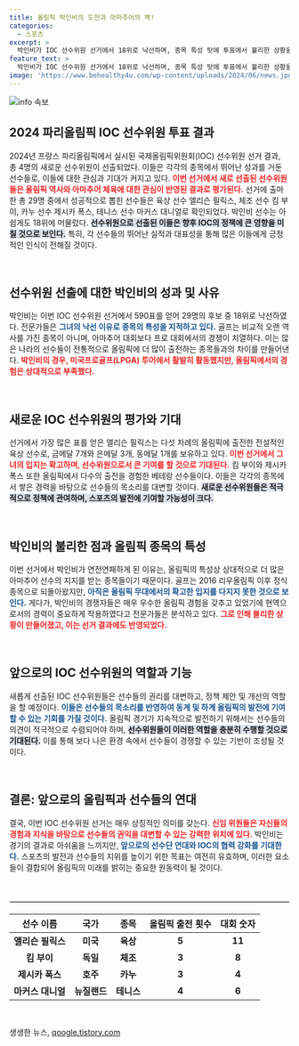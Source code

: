 ```yaml
---
title: 올림픽 박인비의 도전과 아마추어의 벽!
categories:
  - 스포츠
excerpt: >
  박인비가 IOC 선수위원 선거에서 18위로 낙선하며, 종목 특성 탓에 투표에서 불리한 상황을 겪었다. 반면, 육상·체조·테니스 등 전통 올림픽 종목 출신 선수들이 상위권에 올라 새로운 위원으로 뽑혔다.
feature_text: >
  박인비가 IOC 선수위원 선거에서 18위로 낙선하며, 종목 특성 탓에 투표에서 불리한 상황을 겪었다. 반면, 육상·체조·테니스 등 전통 올림픽 종목 출신 선수들이 상위권에 올라 새로운 위원으로 뽑혔다.
image: 'https://www.behealthy4u.com/wp-content/uploads/2024/06/news.jpg'
---
```


<p><img src="https://www.behealthy4u.com/wp-content/uploads/2024/06/news.jpg" alt="info 속보" /></p>

<h2 data-ke-size="size26">2024 파리올림픽 IOC 선수위원 투표 결과</h2>

<p data-ke-size="size16">2024년 프랑스 파리올림픽에서 실시된 국제올림픽위원회(IOC) 선수위원 선거 결과, 총 4명의 새로운 선수위원이 선출되었다. 이들은 각각의 종목에서 뛰어난 성과를 거둔 선수들로, 이들에 대한 관심과 기대가 커지고 있다. <b><span style="color: #ee2323;">이번 선거에서 새로 선출된 선수위원들은 올림픽 역사와 아마추어 체육에 대한 관심이 반영된 결과로 평가된다.</span></b> 선거에 출마한 총 29명 중에서 성공적으로 뽑힌 선수들은 육상 선수 앨리슨 필릭스, 체조 선수 킴 부이, 카누 선수 제시카 폭스, 테니스 선수 마커스 대니얼로 확인되었다. 박인비 선수는 아쉽게도 18위에 머물렀다. <b><span style="background-color: #21538527;">선수위원으로 선출된 이들은 향후 IOC의 정책에 큰 영향을 미칠 것으로 보인다.</span></b> 특히, 각 선수들의 뛰어난 실적과 대표성을 통해 많은 이들에게 긍정적인 인식이 전해질 것이다.</p>

<p data-ke-size="size16">&nbsp;</p>

<h2 data-ke-size="size26">선수위원 선출에 대한 박인비의 성과 및 사유</h2>

<p data-ke-size="size16">박인비는 이번 IOC 선수위원 선거에서 590표를 얻어 29명의 후보 중 18위로 낙선하였다. 전문가들은 <b><span style="color: #1a5490;">그녀의 낙선 이유로 종목의 특성을 지적하고 있다.</span></b> 골프는 비교적 오랜 역사를 가진 종목이 아니며, 아마추어 대회보다 프로 대회에서의 경쟁이 치열하다. 이는 많은 나라의 선수들이 전통적으로 올림픽에 더 많이 출전하는 종목들과의 차이를 만들어낸다. <b><span style="color: #ee2323;">박인비의 경우, 미국프로골프(LPGA) 투어에서 활발히 활동했지만, 올림픽에서의 경험은 상대적으로 부족했다.</span></b></p>

<p data-ke-size="size16">&nbsp;</p>

<h2 data-ke-size="size26">새로운 IOC 선수위원의 평가와 기대</h2>

<p data-ke-size="size16">선거에서 가장 많은 표를 얻은 앨리슨 필릭스는 다섯 차례의 올림픽에 출전한 전설적인 육상 선수로, 금메달 7개와 은메달 3개, 동메달 1개를 보유하고 있다. <b><span style="color: #ee2323;">이번 선거에서 그녀의 입지는 확고하며, 선수위원으로서 큰 기여를 할 것으로 기대된다.</span></b> 킴 부이와 제시카 폭스 또한 올림픽에서 다수의 출전을 경험한 베테랑 선수들이다. 이들은 각각의 종목에서 쌓은 경력을 바탕으로 선수들의 목소리를 대변할 것이다. <b><span style="background-color: #21538527;">새로운 선수위원들은 적극적으로 정책에 관여하며, 스포츠의 발전에 기여할 가능성이 크다.</span></b></p>

<p data-ke-size="size16">&nbsp;</p>

<h2 data-ke-size="size26">박인비의 불리한 점과 올림픽 종목의 특성</h2>

<p data-ke-size="size16">이번 선거에서 박인비가 연전연패하게 된 이유는, 올림픽의 특성상 상대적으로 더 많은 아마추어 선수의 지지를 받는 종목들이기 때문이다. 골프는 2016 리우올림픽 이후 정식 종목으로 되돌아왔지만, <b><span style="color: #1a5490;">아직은 올림픽 무대에서의 확고한 입지를 다지지 못한 것으로 보인다.</span></b> 게다가, 박인비의 경쟁자들은 매우 우수한 올림픽 경험을 갖추고 있었기에 현역으로서의 경력이 중요하게 작용하였다고 전문가들은 분석하고 있다. <b><span style="color: #ee2323;">그로 인해 불리한 상황이 만들어졌고, 이는 선거 결과에도 반영되었다.</span></b></p>

<p data-ke-size="size16">&nbsp;</p>

<h2 data-ke-size="size26">앞으로의 IOC 선수위원의 역할과 기능</h2>

<p data-ke-size="size16">새롭게 선출된 IOC 선수위원들은 선수들의 권리를 대변하고, 정책 제안 및 개선의 역할을 할 예정이다. <b><span style="color: #1a5490;">이들은 선수들의 목소리를 반영하여 동계 및 하계 올림픽의 발전에 기여할 수 있는 기회를 가질 것이다.</span></b> 올림픽 경기가 지속적으로 발전하기 위해서는 선수들의 의견이 적극적으로 수렴되어야 하며, <b><span style="background-color: #21538527;">선수위원들이 이러한 역할을 충분히 수행할 것으로 기대된다.</span></b> 이를 통해 보다 나은 환경 속에서 선수들이 경쟁할 수 있는 기반이 조성될 것이다.</p>

<p data-ke-size="size16">&nbsp;</p>

<h2 data-ke-size="size26">결론: 앞으로의 올림픽과 선수들의 연대</h2>

<p data-ke-size="size16">결국, 이번 IOC 선수위원 선거는 매우 상징적인 의미를 갖는다. <b><span style="color: #ee2323;">신임 위원들은 자신들의 경험과 지식을 바탕으로 선수들의 권익을 대변할 수 있는 강력한 위치에 있다.</span></b> 박인비는 경기의 결과로 아쉬움을 느끼지만, <b><span style="color: #1a5490;">앞으로의 선수단 연대와 IOC의 협력 강화를 기대한다.</span></b> 스포츠의 발전과 선수들의 지위를 높이기 위한 목표는 여전히 유효하며, 이러한 요소들이 결합되어 올림픽의 미래를 밝히는 중요한 원동력이 될 것이다.</p>

<p data-ke-size="size16">&nbsp;</p>

<hr style="border: 1px solid #ddd; margin: 20px 0;">

<table style="width: 100%;">
  <thead>
    <tr>
      <th><b>선수 이름</b></th>
      <th><b>국가</b></th>
      <th><b>종목</b></th>
      <th><b>올림픽 출전 횟수</b></th>
      <th><b>대회 숫자</b></th>
    </tr>
  </thead>
  <tbody>
    <tr>
      <td style="text-align: center; height: 17px;"><b>앨리슨 필릭스</b></td>
      <td style="text-align: center; height: 17px;"><b>미국</b></td>
      <td style="text-align: center; height: 17px;"><b>육상</b></td>
      <td style="text-align: center; height: 17px;"><b>5</b></td>
      <td style="text-align: center; height: 17px;"><b>11</b></td>
    </tr>
    <tr>
      <td style="text-align: center; height: 17px;"><b>킴 부이</b></td>
      <td style="text-align: center; height: 17px;"><b>독일</b></td>
      <td style="text-align: center; height: 17px;"><b>체조</b></td>
      <td style="text-align: center; height: 17px;"><b>3</b></td>
      <td style="text-align: center; height: 17px;"><b>8</b></td>
    </tr>
    <tr>
      <td style="text-align: center; height: 17px;"><b>제시카 폭스</b></td>
      <td style="text-align: center; height: 17px;"><b>호주</b></td>
      <td style="text-align: center; height: 17px;"><b>카누</b></td>
      <td style="text-align: center; height: 17px;"><b>3</b></td>
      <td style="text-align: center; height: 17px;"><b>4</b></td>
    </tr>
    <tr>
      <td style="text-align: center; height: 17px;"><b>마커스 대니얼</b></td>
      <td style="text-align: center; height: 17px;"><b>뉴질랜드</b></td>
      <td style="text-align: center; height: 17px;"><b>테니스</b></td>
      <td style="text-align: center; height: 17px;"><b>4</b></td>
      <td style="text-align: center; height: 17px;"><b>6</b></td>
    </tr>
  </tbody>
</table>

<p data-ke-size="size16">&nbsp;</p>
생생한 뉴스, <a href="https://qoogle.tistory.com" rel="dofollow">qoogle.tistory.com</a>


